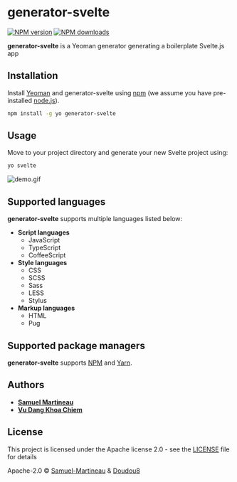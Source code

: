 # generator-svelte

[![NPM version][npm-version-image]][npm-url] [![NPM downloads][npm-downloads-image]][npm-url]

**generator-svelte** is a Yeoman generator generating a boilerplate Svelte.js app

## Installation

Install [Yeoman](http://yeoman.io) and generator-svelte using [npm](https://www.npmjs.com/) (we assume you have pre-installed [node.js](https://nodejs.org/)).

```bash
npm install -g yo generator-svelte
```

## Usage

Move to your project directory and generate your new Svelte project using:

```bash
yo svelte
```

![demo.gif](https://raw.githubusercontent.com/Samuel-Martineau/generator-svelte/master/demo.gif)

## Supported languages

**generator-svelte** supports multiple languages listed below:

- **Script languages**
  - JavaScript
  - TypeScript
  - CoffeeScript
- **Style languages**
  - CSS
  - SCSS
  - Sass
  - LESS
  - Stylus
- **Markup languages**
  - HTML
  - Pug

## Supported package managers

**generator-svelte** supports [NPM](https://www.npmjs.com/) and [Yarn](https://yarnpkg.com/).

## Authors

- **[Samuel Martineau](https://github.com/Samuel-Martineau/)**
- **[Vu Dang Khoa Chiem](https://github.com/Doudou8)**

## License

This project is licensed under the Apache license 2.0 - see the [LICENSE](https://github.com/Samuel-Martineau/generator-svelte/blob/master/LICENSE.md) file for details

Apache-2.0 © [Samuel-Martineau](https://github.com/Samuel-Martineau/) & [Doudou8](https://github.com/Doudou8)

[npm-version-image]: https://badge.fury.io/js/generator-svelte.svg
[npm-downloads-image]: https://img.shields.io/npm/dt/generator-svelte?label=NPM%20downloads
[npm-url]: https://npmjs.org/package/generator-svelte
